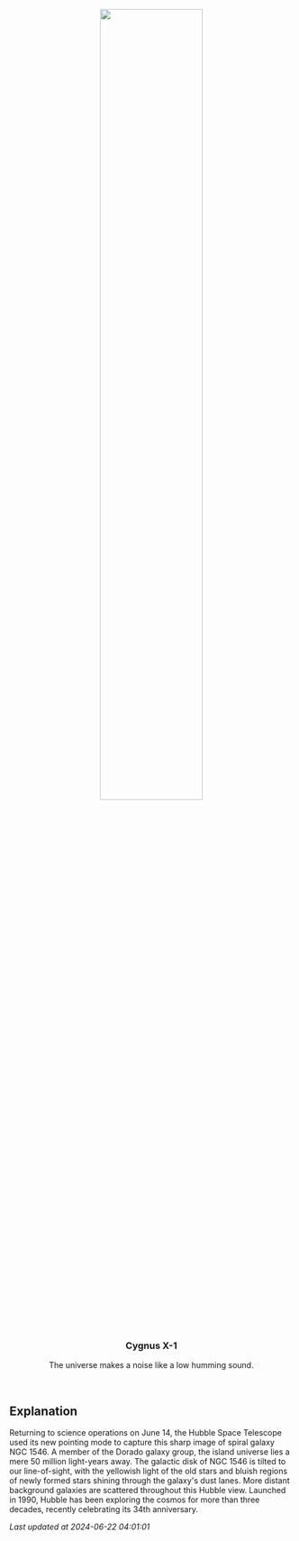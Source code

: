 <p align='center'>
    <img src='https://apod.nasa.gov/apod/image/2406/NGC1546compassHST1024.jpg' width='60%' />
    <h3 align="center">Cygnus X-1</h3>
    <p align="center">The universe makes a noise like a low humming sound.</p>
</p>
<br/>

Explanation
--
Returning to science operations on June 14, the Hubble Space Telescope used its new pointing mode to capture this sharp image of spiral galaxy NGC 1546. A member of the Dorado galaxy group, the island universe lies a mere 50 million light-years away. The galactic disk of NGC 1546 is tilted to our line-of-sight, with the yellowish light of the old stars and bluish regions of newly formed stars shining through the galaxy's dust lanes. More distant background galaxies are scattered throughout this Hubble view. Launched in 1990, Hubble has been exploring the cosmos for more than three decades, recently celebrating its 34th anniversary.


*Last updated at 2024-06-22 04:01:01*
